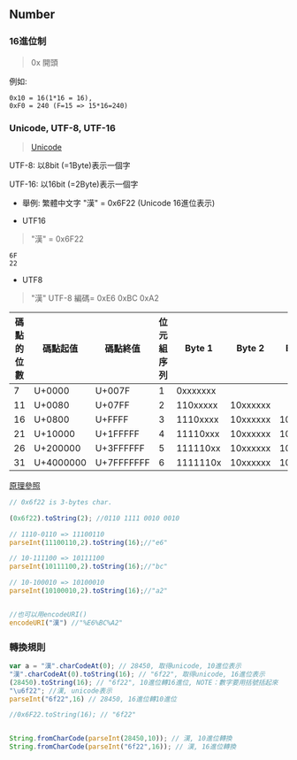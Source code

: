 ## Number

###  16進位制

> 0x 開頭

例如: 
```
0x10 = 16(1*16 = 16), 
0xF0 = 240 (F=15 => 15*16=240)
```


### Unicode, UTF-8, UTF-16 

> [Unicode](https://zh.wikipedia.org/wiki/Unicode)

UTF-8: 以8bit (=1Byte)表示一個字

UTF-16: 以16bit (=2Byte)表示一個字

- 舉例: 繁體中文字 "漢" = 0x6F22 (Unicode 16進位表示)

- UTF16
> "漢" = 0x6F22
```
6F 
22 
```


- UTF8
> "漢" UTF-8 編碼= 0xE6 0xBC 0xA2

|碼點的位數|	碼點起值|	碼點終值|	位元組序列|	Byte 1|	Byte 2|	Byte 3|	Byte 4|	Byte 5|	Byte 6|
|--------|------- |--------|---------|--------|-------|--------|-------|------|-------|
|7       |U+0000|U+007F|	1|	0xxxxxxx||||||
|11      |U+0080|	U+07FF|	2|	110xxxxx|	10xxxxxx|||||
|16|	U+0800|	U+FFFF|	3|	1110xxxx|	10xxxxxx|	10xxxxxx||||
|21|	U+10000|	U+1FFFFF|	4|	11110xxx|	10xxxxxx|	10xxxxxx|	10xxxxxx|||
|26|	U+200000|	U+3FFFFFF|	5|	111110xx|	10xxxxxx|	10xxxxxx|	10xxxxxx|	10xxxxxx||
|31|	U+4000000|	U+7FFFFFFF|	6|	1111110x|	10xxxxxx|	10xxxxxx|	10xxxxxx|	10xxxxxx|	10xxxxxx|


[原理參照](https://zh.wikipedia.org/wiki/UTF-8)
```js
// 0x6f22 is 3-bytes char.

(0x6f22).toString(2); //0110 1111 0010 0010

// 1110-0110 => 11100110
parseInt(11100110,2).toString(16);//"e6"

// 10-111100 => 10111100
parseInt(10111100,2).toString(16);//"bc"

// 10-100010 => 10100010
parseInt(10100010,2).toString(16);//"a2"


//也可以用encodeURI()
encodeURI("漢") //"%E6%BC%A2"
```


### 轉換規則

```js
var a = "漢".charCodeAt(0); // 28450, 取得unicode, 10進位表示
"漢".charCodeAt(0).toString(16); // "6f22", 取得unicode, 16進位表示
(28450).toString(16); // "6f22", 10進位轉16進位, NOTE：數字要用括號括起來
"\u6f22"; //漢, unicode表示
parseInt("6f22",16) // 28450, 16進位轉10進位

//0x6F22.toString(16); // "6f22"


String.fromCharCode(parseInt(28450,10)); // 漢, 10進位轉換
String.fromCharCode(parseInt("6f22",16)); // 漢, 16進位轉換
```
